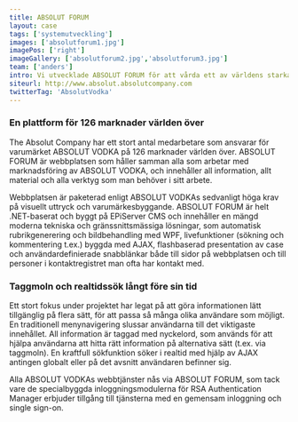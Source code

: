 ```yaml
---
title: ABSOLUT FORUM
layout: case
tags: ['systemutveckling']
images: ['absolutforum1.jpg']
imagePos: ['right']
imageGallery: ['absolutforum2.jpg','absolutforum3.jpg']
team: ['anders']
intro: Vi utvecklade ABSOLUT FORUM för att vårda ett av världens starkaste varumärken. Designarbetet gjordes tillsammans med byråpartnern Supernative.
siteurl: http://www.absolut.absolutcompany.com
twitterTag: 'AbsolutVodka'
---
```


### En plattform för 126 marknader världen över
The Absolut Company har ett stort antal medarbetare som ansvarar för varumärket ABSOLUT VODKA på 126 marknader världen över. ABSOLUT FORUM är webbplatsen som håller samman alla som arbetar med marknadsföring av ABSOLUT VODKA, och innehåller all information, allt material och alla verktyg som man behöver i sitt arbete.

Webbplatsen är paketerad enligt ABSOLUT VODKAs sedvanligt höga krav på visuellt uttryck och varumärkesbyggande. ABSOLUT FORUM är helt .NET-baserat och byggt på EPiServer CMS och innehåller en mängd moderna tekniska och gränssnittsmässiga lösningar, som automatisk rubrikgenerering och bildbehandling med WPF, livefunktioner (sökning och kommentering t.ex.) byggda med AJAX, flashbaserad presentation av case och användardefinierade snabblänkar både till sidor på webbplatsen och till personer i kontaktregistret man ofta har kontakt med.

### Taggmoln och realtidssök långt före sin tid
Ett stort fokus under projektet har legat på att göra informationen lätt tillgänglig på flera sätt, för att passa så många olika användare som möjligt. En traditionell menynavigering slussar användarna till det viktigaste innehållet. All information är taggad med nyckelord, som används för att hjälpa användarna att hitta rätt information på alternativa sätt (t.ex. via taggmoln). En kraftfull sökfunktion söker i realtid med hjälp av AJAX antingen globalt eller på det avsnitt användaren befinner sig.

Alla ABSOLUT VODKAs webbtjänster nås via ABSOLUT FORUM, som tack vare de specialbyggda inloggningsmodulerna för RSA Authentication Manager erbjuder tillgång till tjänsterna med en gemensam inloggning och single sign-on.